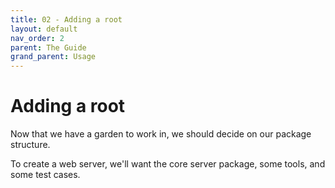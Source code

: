 ```yaml
---
title: 02 - Adding a root
layout: default
nav_order: 2
parent: The Guide
grand_parent: Usage
---
```



# Adding a root

Now that we have a garden to work in, we should decide on our package structure.

To create a web server, we'll want the core server package, some tools, and some test cases.


